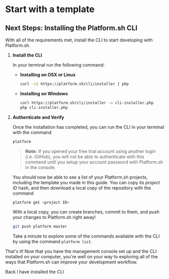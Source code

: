# Start with a template

## Next Steps: Installing the Platform.sh CLI

With all of the requirements met, install the CLI to start developing with Platform.sh.

<asciinema-player src="/videos/asciinema/verify-cli-extended.cast"></asciinema-player>

1. **Install the CLI**

    In your terminal run the following command:

    * **Installing on OSX or Linux**

       ```bash
       curl -sS https://platform.sh/cli/installer | php
       ```

    * **Installing on Windows**

       ```bash
       curl https://platform.sh/cli/installer -o cli-installer.php
       php cli-installer.php
       ```

2. **Authenticate and Verify**

   Once the installation has completed, you can run the CLI in your terminal with the command

   ```bash
   platform
   ```

   > **Note:** If you opened your free trial account using another login (i.e. GitHub), you will not be able to authenticate with this command until you setup your account password with Platform.sh in the console.

   You should now be able to see a list of your Platform.sh projects, including the template you made in this guide. You can copy its *project ID* hash, and then download a local copy of the repository with the command

   ```bash
   platform get <project ID>
   ```

   With a local copy, you can create branches, commit to them, and push your changes to Platform.sh right away!

   ```bash
   git push platform master
   ```

   Take a minute to explore some of the commands available with the CLI by using the command `platform list`.

That's it! Now that you have the management console set up and the CLI installed on your computer, you're well on your way to exploring all of the ways that Platform.sh can improve your development workflow.

<div class="buttons">
  <a class="button-link prev" onclick="gitbook.navigation.goPrev()">Back</a>
  <a class="button-link next" onclick="gitbook.navigation.goNext()">I have installed the CLI</a>
</div>
